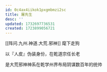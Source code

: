 ```yaml
---
id: 0c4ax4iikok1pxgmbmzi2sc
title: 屠先生
desc: ''
updated: 1732697736531
created: 1723899056721
---
```


[[阵问.九州.神道.大荒.邪神]] 麾下走狗

以『人皮』伪装身份，在乾道宗任长老

是大荒邪神神系在乾学州界布局阴谋数百年的统帅
